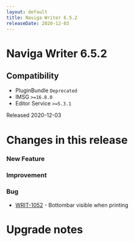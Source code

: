 ```yaml
---
layout: default
title: Naviga Writer 6.5.2
releaseDate: 2020-12-03
---
```

<div class="jumbotron">
    <h1>Naviga Writer 6.5.2</h1>    
    <h2>Compatibility</h2>
    <ul>
        <li>PluginBundle <code>Deprecated</code></li>
        <li>IMSG <code>>=16.8.0</code></li>
        <li>Editor Service <code>>=5.3.1</code></li>
    </ul>
</div>

Released 2020-12-03

 

# Changes in this release  


### New Feature 



### Improvement 



### Bug 
 
 * [WRIT-1052](https://jira.infomaker.se/browse/WRIT-1052) - Bottombar visible when printing 




# Upgrade notes  
           

